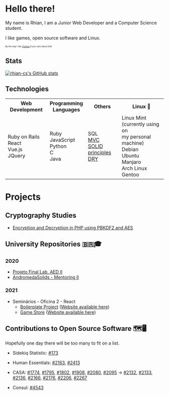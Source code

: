 <!--
So you've come to the bleak land of the README source code...
I am sorry, I've succumbed to the treacherous power of HTML in markdown... There is no way back now...
-->

# Hello there!

My name is Rhian, I am a Junior Web Developer and a Computer Science student.

I like games, open source software and Linux.

<sub><sup><sub><sup>_By the way I like [Touhou](https://media1.tenor.com/images/50ead60764442fd6304067bac5377027/tenor.gif) if you care about that_</sup></sub></sup></sub>

## Stats
[![rhian-cs's GitHub stats](https://github-readme-stats.vercel.app/api?username=rhian-cs&show_icons=true&theme=radical)](https://github.com/anuraghazra/github-readme-stats)

## Technologies

<table>
<th>Web Development</th>
<th>Programming<br>Languages</th>
<th>Others</th>
<th>Linux 💛</th>
<tr>
  <td>
      Ruby on Rails<br>
      React<br>
      Vue.js<br>
      JQuery<br>
  </td>
  <td>
      Ruby<br>
      JavaScript<br>
      Python<br>
      C<br>
      Java<br>
  </td>
  <td>
    SQL<br>
    <a href="https://en.wikipedia.org/wiki/Model%E2%80%93view%E2%80%93controller">MVC</a><br>
    <a href="https://en.wikipedia.org/wiki/SOLID">SOLID principles</a><br>
    <a href="https://en.wikipedia.org/wiki/Don't_repeat_yourself">DRY</a><br>
  </td>
  <td>
    Linux Mint (currently using on<br>
    my personal machine)<br>
    Debian<br>
    Ubuntu<br>
    Manjaro<br>
    Arch Linux<br>
    Gentoo<br>
  </td>
</tr>
<table>

# Projects
  
## Cryptography Studies
  * [Encryption and Decryption in PHP using PBKDF2 and AES](https://github.com/rhian-cs/crypto-challenge-php-pbkdf2)

## University Repositories 🇧🇷🎓
### 2020
  * [Projeto Final Lab. AED II](https://github.com/rhian-cs/Projeto_final_LAEDII)
  * [AndromedaSolids - Mentoring II](https://github.com/rhian-cs/AndromedaSolids)

### 2021
  * Seminários - Oficina 2 - React
    * [Boilerplate Project](https://github.com/rhian-cs/seminarios-2021-oficina-2-boilerplate) ([Website available here](https://rhian-cs.github.io/seminarios-2021-oficina-2-boilerplate/public/index.html))
    * [Game Store](https://github.com/rhian-cs/seminarios-2021-oficina-2-game-store) ([Website available here](https://rhian-cs.github.io/seminarios-2021-oficina-2-game-store/))

## Contributions to Open Source Software 🗺️🖥️
Hopefully one day there will be too many to fit on a list.
  * Sidekiq Statistic: [#173](https://github.com/davydovanton/sidekiq-statistic/pull/173)
  
  * Human Essentials:
  [#2163](https://github.com/rubyforgood/human-essentials/pull/2163),
  [#2413](https://github.com/rubyforgood/human-essentials/pull/2413)
  
  * CASA:
  [#1774](https://github.com/rubyforgood/casa/pull/1774),
  [#1795](https://github.com/rubyforgood/casa/pull/1795),
  [#1802](https://github.com/rubyforgood/casa/pull/1802),
  [#1908](https://github.com/rubyforgood/casa/pull/1908),
  [#2080](https://github.com/rubyforgood/casa/pull/2080),
  [#2095](https://github.com/rubyforgood/casa/pull/2095)
  →
  [#2132](https://github.com/rubyforgood/casa/pull/2132),
  [#2133](https://github.com/rubyforgood/casa/pull/2133),
  [#2136](https://github.com/rubyforgood/casa/pull/2136),
  [#2166](https://github.com/rubyforgood/casa/pull/2166),
  [#2176](https://github.com/rubyforgood/casa/pull/2176),
  [#2206](https://github.com/rubyforgood/casa/pull/2206),
  [#2267](https://github.com/rubyforgood/casa/pull/2267)

  * Consul: [#4543](https://github.com/consul/consul/pull/4543)
